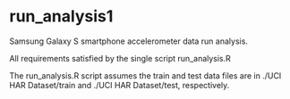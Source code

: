 # run_analysis1

Samsung Galaxy S smartphone accelerometer data run analysis.

All requirements satisfied by the single script run_analysis.R

The run_analysis.R script assumes the train and test data files are in ./UCI HAR Dataset/train and ./UCI HAR Dataset/test, respectively.

